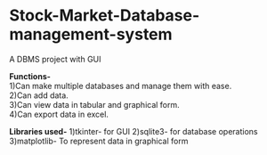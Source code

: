 # Stock-Market-Database-management-system
A DBMS project with GUI

**Functions-**  
 1)Can make multiple databases and manage them with ease.  
 2)Can add data.  
 3)Can view data in tabular and graphical form.  
 4)Can export data in excel.  

**Libraries used-**
 1)tkinter- for GUI
 2)sqlite3- for database operations
 3)matplotlib- To represent data in graphical form
